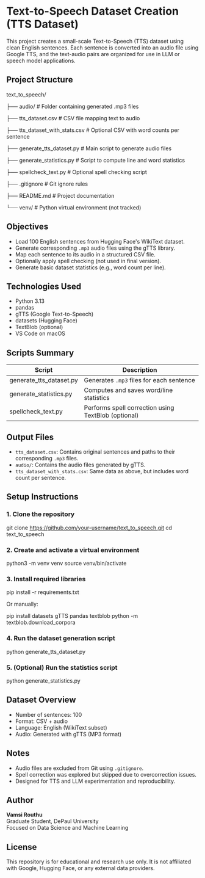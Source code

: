 # Text-to-Speech Dataset Creation (TTS Dataset)

This project creates a small-scale Text-to-Speech (TTS) dataset using clean English sentences. Each sentence is converted into an audio file using Google TTS, and the text-audio pairs are organized for use in LLM or speech model applications.

## Project Structure
text_to_speech/

├── audio/ # Folder containing generated .mp3 files

├── tts_dataset.csv # CSV file mapping text to audio

├── tts_dataset_with_stats.csv # Optional CSV with word counts per sentence

├── generate_tts_dataset.py # Main script to generate audio files

├── generate_statistics.py # Script to compute line and word statistics

├── spellcheck_text.py # Optional spell checking script

├── .gitignore # Git ignore rules

├── README.md # Project documentation

└── venv/ # Python virtual environment (not tracked)

## Objectives

- Load 100 English sentences from Hugging Face's WikiText dataset.
- Generate corresponding `.mp3` audio files using the gTTS library.
- Map each sentence to its audio in a structured CSV file.
- Optionally apply spell checking (not used in final version).
- Generate basic dataset statistics (e.g., word count per line).

## Technologies Used

- Python 3.13
- pandas
- gTTS (Google Text-to-Speech)
- datasets (Hugging Face)
- TextBlob (optional)
- VS Code on macOS

## Scripts Summary

| Script                    | Description                                         |
|---------------------------|-----------------------------------------------------|
| generate_tts_dataset.py   | Generates `.mp3` files for each sentence            |
| generate_statistics.py    | Computes and saves word/line statistics             |
| spellcheck_text.py        | Performs spell correction using TextBlob (optional) |

## Output Files

- `tts_dataset.csv`: Contains original sentences and paths to their corresponding `.mp3` files.
- `audio/`: Contains the audio files generated by gTTS.
- `tts_dataset_with_stats.csv`: Same data as above, but includes word count per sentence.

## Setup Instructions

### 1. Clone the repository

git clone https://github.com/your-username/text_to_speech.git
cd text_to_speech

### 2. Create and activate a virtual environment

python3 -m venv venv
source venv/bin/activate

### 3. Install required libraries

pip install -r requirements.txt


Or manually:

pip install datasets gTTS pandas textblob
python -m textblob.download_corpora

### 4. Run the dataset generation script

python generate_tts_dataset.py

### 5. (Optional) Run the statistics script

python generate_statistics.py

## Dataset Overview

- Number of sentences: 100
- Format: CSV + audio
- Language: English (WikiText subset)
- Audio: Generated with gTTS (MP3 format)

## Notes

- Audio files are excluded from Git using `.gitignore`.
- Spell correction was explored but skipped due to overcorrection issues.
- Designed for TTS and LLM experimentation and reproducibility.

## Author

**Vamsi Routhu**  
Graduate Student, DePaul University  
Focused on Data Science and Machine Learning

## License

This repository is for educational and research use only. It is not affiliated with Google, Hugging Face, or any external data providers.
